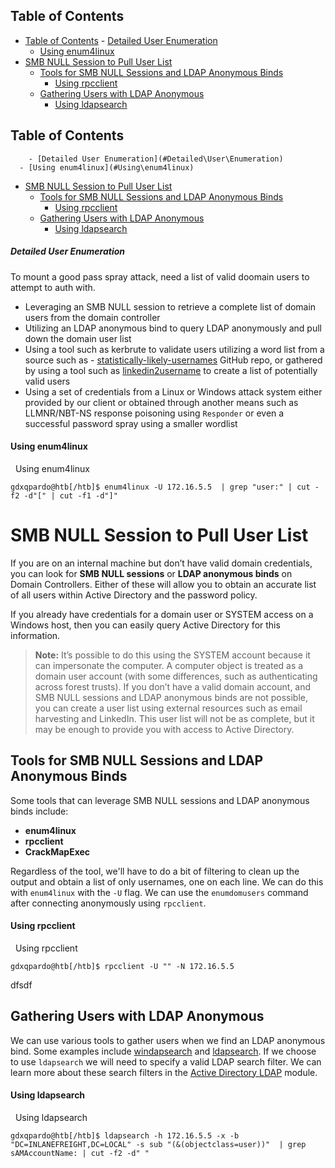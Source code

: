 ## Table of Contents

  - [Table of Contents](#Table\of\Contents)
        - [Detailed User Enumeration](#Detailed\User\Enumeration)
      - [Using enum4linux](#Using\enum4linux)
- [SMB NULL Session to Pull User List](#smb\null\session\to\pull\user\list)
  - [Tools for SMB NULL Sessions and LDAP Anonymous Binds](#Tools\for\SMB\NULL\Sessions\and\LDAP\Anonymous\Binds)
      - [Using rpcclient](#Using\rpcclient)
  - [Gathering Users with LDAP Anonymous](#Gathering\Users\with\LDAP\Anonymous)
      - [Using ldapsearch](#Using\ldapsearch)

## Table of Contents

        - [Detailed User Enumeration](#Detailed\User\Enumeration)
      - [Using enum4linux](#Using\enum4linux)
- [SMB NULL Session to Pull User List](#smb\null\session\to\pull\user\list)
  - [Tools for SMB NULL Sessions and LDAP Anonymous Binds](#Tools\for\SMB\NULL\Sessions\and\LDAP\Anonymous\Binds)
      - [Using rpcclient](#Using\rpcclient)
  - [Gathering Users with LDAP Anonymous](#Gathering\Users\with\LDAP\Anonymous)
      - [Using ldapsearch](#Using\ldapsearch)


##### Detailed User Enumeration
To mount a good pass spray attack, need a list of valid doomain users to attempt to auth with. 
- Leveraging an SMB NULL session to retrieve a complete list of domain users from the domain controller
- Utilizing an LDAP anonymous bind to query LDAP anonymously and pull down the domain user list
- Using a tool such as kerbrute to validate users utilizing a word list from a source such as - [statistically-likely-usernames](https://github.com/insidetrust/statistically-likely-usernames) GitHub repo, or gathered by using a tool such as [linkedin2username](https://github.com/initstring/linkedin2username) to create a list of potentially valid users
- Using a set of credentials from a Linux or Windows attack system either provided by our client or obtained through another means such as LLMNR/NBT-NS response poisoning using `Responder` or even a successful password spray using a smaller wordlist

#### Using enum4linux

  Using enum4linux

```shell
gdxqpardo@htb[/htb]$ enum4linux -U 172.16.5.5  | grep "user:" | cut -f2 -d"[" | cut -f1 -d"]"
```

# SMB NULL Session to Pull User List

If you are on an internal machine but don’t have valid domain credentials, you can look for **SMB NULL sessions** or **LDAP anonymous binds** on Domain Controllers. Either of these will allow you to obtain an accurate list of all users within Active Directory and the password policy.

If you already have credentials for a domain user or SYSTEM access on a Windows host, then you can easily query Active Directory for this information.

> **Note:** It’s possible to do this using the SYSTEM account because it can impersonate the computer. A computer object is treated as a domain user account (with some differences, such as authenticating across forest trusts). If you don’t have a valid domain account, and SMB NULL sessions and LDAP anonymous binds are not possible, you can create a user list using external resources such as email harvesting and LinkedIn. This user list will not be as complete, but it may be enough to provide you with access to Active Directory.

## Tools for SMB NULL Sessions and LDAP Anonymous Binds

Some tools that can leverage SMB NULL sessions and LDAP anonymous binds include:

- **enum4linux**
- **rpcclient**
- **CrackMapExec**

Regardless of the tool, we'll have to do a bit of filtering to clean up the output and obtain a list of only usernames, one on each line. We can do this with `enum4linux` with the `-U` flag.
We can use the `enumdomusers` command after connecting anonymously using `rpcclient`.

#### Using rpcclient

  Using rpcclient

```shell
gdxqpardo@htb[/htb]$ rpcclient -U "" -N 172.16.5.5
```
dfsdf

## Gathering Users with LDAP Anonymous

We can use various tools to gather users when we find an LDAP anonymous bind. Some examples include [windapsearch](https://github.com/ropnop/windapsearch) and [ldapsearch](https://linux.die.net/man/1/ldapsearch). If we choose to use `ldapsearch` we will need to specify a valid LDAP search filter. We can learn more about these search filters in the [Active Directory LDAP](https://academy.hackthebox.com/course/preview/active-directory-ldap) module.

#### Using ldapsearch

  Using ldapsearch

```shell-session
gdxqpardo@htb[/htb]$ ldapsearch -h 172.16.5.5 -x -b "DC=INLANEFREIGHT,DC=LOCAL" -s sub "(&(objectclass=user))"  | grep sAMAccountName: | cut -f2 -d" "
```





















